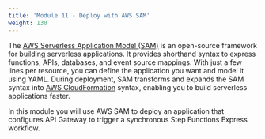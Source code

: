 ```yaml
---
title: 'Module 11 - Deploy with AWS SAM'
weight: 130
---
```


The [AWS Serverless Application Model (SAM)](https://aws.amazon.com/serverless/sam/) is an open-source framework for building serverless applications. It provides shorthand syntax to express functions, APIs, databases, and event source mappings. With just a few lines per resource, you can define the application you want and model it using YAML. During deployment, SAM transforms and expands the SAM syntax into [AWS CloudFormation](https://aws.amazon.com/cloudformation/) syntax, enabling you to build serverless applications faster.

In this module you will use AWS SAM to deploy an application that configures API Gateway to trigger a synchronous Step Functions Express workflow. 